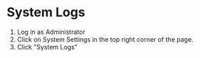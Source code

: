 # System Logs

1. Log in as Administrator
2. Click on System Settings in the top right corner of the page.
3. Click "System Logs"

